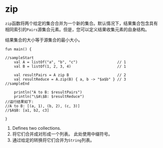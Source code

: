 # zip

`zip`函数将两个给定的集合合并为一个新的集合。默认情况下，结果集合包含具有相同索引的`Pairs`源集合元素。但是，您可以定义结果收集元素的自身结构。

结果集合的大小等于源集合的最小大小。

```run-kotlin
fun main() {

//sampleStart
    val A = listOf("a", "b", "c")                  // 1
    val B = listOf(1, 2, 3, 4)                     // 1

    val resultPairs = A zip B                      // 2
    val resultReduce = A.zip(B) { a, b -> "$a$b" } // 3
//sampleEnd

    println("A to B: $resultPairs")
    println("\$A\$B: $resultReduce")
//运行结果如下:
//A to B: [(a, 1), (b, 2), (c, 3)]
//$A$B: [a1, b2, c3]

}
```

1. Defines two collections.
2. 将它们合并成对形成一个列表。 此处使用中缀符号。
3. 通过给定的转换将它们合并为`String`列表。
